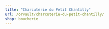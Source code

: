 ```yaml
---
title: "Charcuterie du Petit Chantilly"
url: /orvault/charcuterie-du-petit-chantilly/
shop: boucherie
---
```

